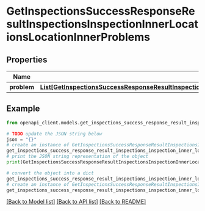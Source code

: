 # GetInspectionsSuccessResponseResultInspectionsInspectionInnerLocationsLocationInnerProblems


## Properties

Name | Type | Description | Notes
------------ | ------------- | ------------- | -------------
**problem** | [**List[GetInspectionsSuccessResponseResultInspectionsInspectionInnerLocationsLocationInnerProblemsProblemInner]**](GetInspectionsSuccessResponseResultInspectionsInspectionInnerLocationsLocationInnerProblemsProblemInner.md) |  | 

## Example

```python
from openapi_client.models.get_inspections_success_response_result_inspections_inspection_inner_locations_location_inner_problems import GetInspectionsSuccessResponseResultInspectionsInspectionInnerLocationsLocationInnerProblems

# TODO update the JSON string below
json = "{}"
# create an instance of GetInspectionsSuccessResponseResultInspectionsInspectionInnerLocationsLocationInnerProblems from a JSON string
get_inspections_success_response_result_inspections_inspection_inner_locations_location_inner_problems_instance = GetInspectionsSuccessResponseResultInspectionsInspectionInnerLocationsLocationInnerProblems.from_json(json)
# print the JSON string representation of the object
print(GetInspectionsSuccessResponseResultInspectionsInspectionInnerLocationsLocationInnerProblems.to_json())

# convert the object into a dict
get_inspections_success_response_result_inspections_inspection_inner_locations_location_inner_problems_dict = get_inspections_success_response_result_inspections_inspection_inner_locations_location_inner_problems_instance.to_dict()
# create an instance of GetInspectionsSuccessResponseResultInspectionsInspectionInnerLocationsLocationInnerProblems from a dict
get_inspections_success_response_result_inspections_inspection_inner_locations_location_inner_problems_from_dict = GetInspectionsSuccessResponseResultInspectionsInspectionInnerLocationsLocationInnerProblems.from_dict(get_inspections_success_response_result_inspections_inspection_inner_locations_location_inner_problems_dict)
```
[[Back to Model list]](../README.md#documentation-for-models) [[Back to API list]](../README.md#documentation-for-api-endpoints) [[Back to README]](../README.md)


